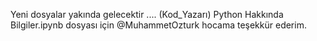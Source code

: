 Yeni dosyalar yakında gelecektir .... (Kod_Yazarı)
Python Hakkında Bilgiler.ipynb dosyası için @MuhammetOzturk hocama teşekkür ederim.
